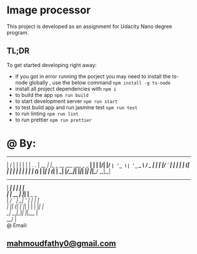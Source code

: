 # Image processor
This project is developed as an assignment for Udacity Nano degree program.

## TL;DR

To get started developing right away:
* if you got in error running the porject you may need to install the ts-node globally , use the below command `npm install -g ts-node`
* install all project dependencies with `npm i`
* to build the app `npm run build`
* to start development server `npm run start`
* to test build app and run jasmine test `npm run test`
* to run linting `npm run lint`
* to run prettier `npm run prettier`


# @ By:
___  ___      _                               _  
|  \/  |     | |                             | | 
| .  . | __ _| |__  _ __ ___   ___  _   _  __| | 
| |\/| |/ _` | '_ \| '_ ` _ \ / _ \| | | |/ _` | 
| |  | | (_| | | | | | | | | | (_) | |_| | (_| | 
\_|  |_/\__,_|_| |_|_| |_| |_|\___/ \__,_|\__,_| 
                                                 
                                                 
   ______    _   _                               
   |  ___|  | | | |                              
   | |_ __ _| |_| |__  _   _                     
   |  _/ _` | __| '_ \| | | |                    
   | || (_| | |_| | | | |_| |                    
   \_| \__,_|\__|_| |_|\__, |                    
                        __/ |                    
@ Email:
## mahmoudfathy0@gmail.com
